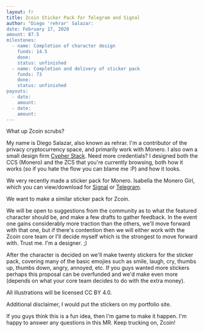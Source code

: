 ```yaml
---
layout: fr
title: Zcoin Sticker Pack for Telegram and Signal
author: "Diego 'rehrar' Salazar:
date: February 17, 2020
amount: 87.5
milestones:
  - name: Completion of character design
    funds: 14.5
    done:
    status: unfinished
  - name: Completion and delivery of sticker pack
    funds: 73
    done:
    status: unfinished
payouts:
  - date:
    amount:
  - date:
    amount:
---
```


What up Zcoin scrubs?

My name is Diego Salazar, also known as rehrar. I'm a contributor of the privacy cryptocurrency space, and primarily work with Monero. I also own a small design firm [Cypher Stack](https://cypherstack.com). Need more credentials? I designed both the CCS (Monero) and the ZCS that you're currently browsing, both how it works (so if you hate the flow you can blame me :P) and how it looks.

We very recently made a sticker pack for Monero. Isabella the Monero Girl, which you can view/download for [Signal](https://signal.art/addstickers/#pack_id=c7ddbbfc53c6d4a93fb9947626b8747b&pack_key=ac2999ee373b058fec9e41f1d7f6b4bc949815cc89f8868b1ab48615ca919c5f) or [Telegram](https://t.me/addstickers/MoneroGirl).

We want to make a similar sticker pack for Zcoin.

We will be open to suggestions from the community as to what the featured character should be, and make a few drafts to gather feedback. In the event one gains considerably more traction than the others, we'll move forward with that one, but if there's contention then we will either work with the Zcoin core team or I'll decide myself which is the strongest to move forward with. Trust me. I'm a designer. ;)

After the character is decided on we'll make twenty stickers for the sticker pack, covering many of the basic emojies such as smile, laugh, cry, thumbs up, thumbs down, angry, annoyed, etc. If you guys wanted more stickers perhaps this proposal can be overfunded and we'd make even more (depends on what your core team decides to do with the extra money).

All illustrations will be licensed CC BY 4.0. 

Additional disclaimer, I would put the stickers on my portfolio site.

If you guys think this is a fun idea, then I'm game to make it happen. I'm happy to answer any questions in this MR. Keep trucking on, Zcoin!
